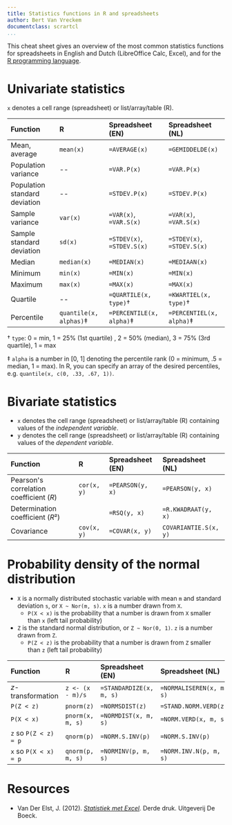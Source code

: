 ```yaml
---
title: Statistics functions in R and spreadsheets
author: Bert Van Vreckem
documentclass: scrartcl
...
```


This cheat sheet gives an overview of the most common statistics functions for spreadsheets in English and Dutch (LibreOffice Calc, Excel), and for the [R programming language](https://www.r-project.org/).

# Univariate statistics

`x` denotes a cell range (spreadsheet) or list/array/table (R).

| Function                      | R                      | Spreadsheet (EN)           | Spreadsheet (NL)           |
| :--                           | :--                    | :--                        | :--                        |
| Mean, average                 | `mean(x)`              | `=AVERAGE(x)`              | `=GEMIDDELDE(x)`           |
| Population variance           | --                     | `=VAR.P(x)`                | `=VAR.P(x)`                |
| Population standard deviation | --                     | `=STDEV.P(x)`              | `=STDEV.P(x)`              |
| Sample variance               | `var(x)`               | `=VAR(x)`, `=VAR.S(x)`     | `=VAR(x)`, `=VAR.S(x)`     |
| Sample standard deviation     | `sd(x)`                | `=STDEV(x)`, `=STDEV.S(x)` | `=STDEV(x)`, `=STDEV.S(x)` |
| Median                        | `median(x)`            | `=MEDIAN(x)`               | `=MEDIAAN(x)`              |
| Minimum                       | `min(x)`               | `=MIN(x)`                  | `=MIN(x)`                  |
| Maximum                       | `max(x)`               | `=MAX(x)`                  | `=MAX(x)`                  |
| Quartile                      | --                     | `=QUARTILE(x, type)`†      | `=KWARTIEL(x, type)`†      |
| Percentile                    | `quantile(x, alphas)`‡ | `=PERCENTILE(x, alpha)`‡   | `=PERCENTIEL(x, alpha)`‡   |

† `type`: 0 = min, 1 = 25% (1st quartile) , 2 = 50% (median), 3 = 75% (3rd quartile), 1 = max

‡ `alpha` is a number in [0, 1] denoting the percentile rank (0 = minimum, .5 = median, 1 = max). In R, you can specify an array of the desired percentiles, e.g. `quantile(x, c(0, .33, .67, 1))`.

# Bivariate statistics

- `x` denotes the cell range (spreadsheet) or list/array/table (R) containing values of the *independent variable*.
- `y` denotes the cell range (spreadsheet) or list/array/table (R) containing values of the *dependent variable*.

| Function                                | R           | Spreadsheet (EN) | Spreadsheet (NL)      |
| :--                                     | :--         | :--              | :--                   |
| Pearson's correlation coefficient (*R*) | `cor(x, y)` | `=PEARSON(y, x)` | `=PEARSON(y, x)`      |
| Determination coefficient (*R*²)        |             | `=RSQ(y, x)`     | `=R.KWADRAAT(y, x)`   |
| Covariance                              | `cov(x, y)` | `=COVAR(x, y)`   | `COVARIANTIE.S(x, y)` |

# Probability density of the normal distribution

- `X` is a normally distributed stochastic variable with mean `m` and standard deviation `s`, or `X ~ Nor(m, s)`. `x` is a number drawn from `X`.
    - `P(X < x)` is the probability that a number is drawn from `X` smaller than `x` (left tail probability)
- `Z` is the standard normal distribution, or `Z ~ Nor(0, 1)`. `z` is a number drawn from `Z`.
    - `P(Z < z)` is the probability that a number is drawn from `Z` smaller than `z` (left tail probability)

| Function              | R                | Spreadsheet (EN)        | Spreadsheet (NL)         |
| :--                   | :--              | :--                     | :--                      |
| *z*-transformation    | `z <- (x - m)/s` | `=STANDARDIZE(x, m, s)` | `=NORMALISEREN(x, m, s)` |
| `P(Z < z)`            | `pnorm(z)`       | `=NORMSDIST(z)`         | `=STAND.NORM.VERD(z)`    |
| `P(X < x)`            | `pnorm(x, m, s)` | `=NORMDIST(x, m, s)`    | `=NORM.VERD(x, m, s)`    |
| `z` so `P(Z < z) = p` | `qnorm(p)`       | `=NORM.S.INV(p)`        | `=NORM.S.INV(p)`         |
| `x` so `P(X < x) = p` | `qnorm(p, m, s)` | `=NORMINV(p, m, s)`     | `=NORM.INV.N(p, m, s)`   |

# Resources

- Van Der Elst, J. (2012). *[Statistiek met Excel](http://hoger.deboeck.com/titres/130991_1/9789045544991-statistiek-met-excel.html).* Derde druk. Uitgeverij De Boeck.

